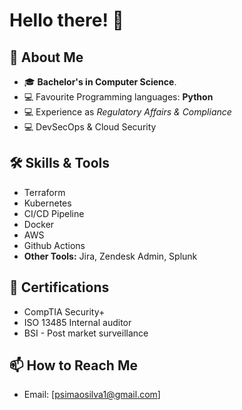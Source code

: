 # Hello there! 👋  


## 🚀 About Me  
- 🎓 **Bachelor's in Computer Science**.
- 💻 Favourite Programming languages: **Python**  
- 💻 Experience as *Regulatory Affairs & Compliance*
- 💻 DevSecOps & Cloud Security
## 🛠️ Skills & Tools  
- Terraform
- Kubernetes
- CI/CD Pipeline
- Docker
- AWS
- Github Actions
- **Other Tools:** Jira, Zendesk Admin, Splunk

## 🌟 Certifications
- CompTIA Security+ 
- ISO 13485 Internal auditor
- BSI - Post market surveillance 


## 📫 How to Reach Me  
- Email: [psimaosilva1@gmail.com]
